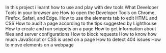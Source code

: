 In this project i learnt how to use and play with dev tools
What Developer Tools in your browser are
How to open the Developer Tools on Chrome, Firefox, Safari, and Edge.
How to use the elements tab to edit HTML and CSS
How to audit a page according to the tips suggested by Lighthouse
How to create and run snippets on a page
How to get information about files and server configurations
How to block requests
How to know how much JavaScript or CSS is used on a page
How to detect 404 issues
How to move elements on a webpage